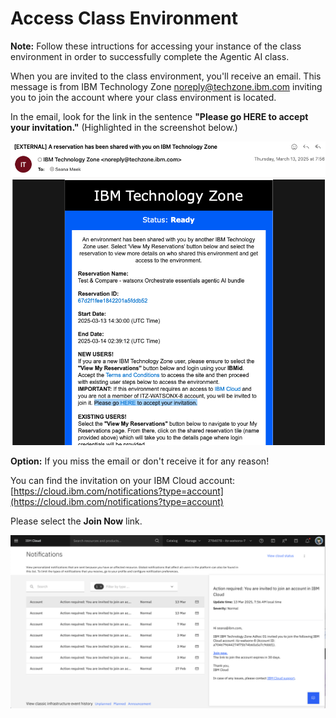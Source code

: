 # Access Class Environment

**Note:** Follow these intructions for accessing your instance of the class environment in order to successfully complete the Agentic AI class. 

When you are invited to the class environment, you'll receive an email. This message is from IBM Technology Zone <noreply@techzone.ibm.com> inviting you to join the account where your class environment is located.

In the email, look for the link in the sentence **"Please go HERE to accept your invitation."** (Highlighted in the screenshot below.)

![TZ-invite](assets/TZ-invite.png)


**Option:** If you miss the email or don't receive it for any reason! 

You can find the invitation on your IBM Cloud account:
[https://cloud.ibm.com/notifications?type=account](https://cloud.ibm.com/notifications?type=account)

Please select the **Join Now** link. 

![account-notifications](assets/account-notifications.png)
